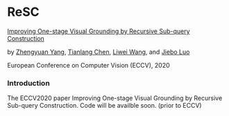 # ReSC
[Improving One-stage Visual Grounding by Recursive Sub-query Construction](https://arxiv.org/pdf/2007..pdf)

by [Zhengyuan Yang](http://cs.rochester.edu/u/zyang39/), [Tianlang Chen](http://cs.rochester.edu/u/tchen45/), [Liwei Wang](http://www.deepcv.net/), and [Jiebo Luo](http://cs.rochester.edu/u/jluo)

European Conference on Computer Vision (ECCV), 2020


### Introduction
The ECCV2020 paper Improving One-stage Visual Grounding by Recursive Sub-query Construction.
Code will be availble soon. (prior to ECCV)
